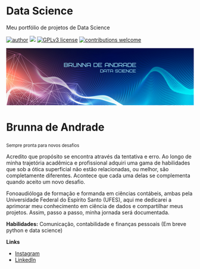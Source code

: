 # Data Science
Meu portfólio de projetos de Data Science

[![author](https://img.shields.io/badge/author-carlosfab-red.svg)](https://www.linkedin.com/in/carlosfab) [![](https://img.shields.io/badge/python-3.7+-blue.svg)](https://www.python.org/downloads/release/python-365/) [![GPLv3 license](https://img.shields.io/badge/License-GPLv3-blue.svg)](http://perso.crans.org/besson/LICENSE.html) [![contributions welcome](https://img.shields.io/badge/contributions-welcome-brightgreen.svg?style=flat)](https://github.com/carlosfab/data_science/issues)

<p align="center">
  <img src="brunnadeandrade.png" >
</p>

# Brunna de Andrade
<sub> Sempre pronta para novos desafios </sub>

Acredito que propósito se encontra através da tentativa e erro. Ao longo de minha trajetória acadêmica e profissional adquiri uma gama de habilidades que sob a ótica superficial não estão relacionadas, ou melhor, são completamente diferentes. Acontece que cada uma delas se complementa quando aceito um novo desafio.

Fonoaudióloga de formação e formanda em ciências contábeis, ambas pela Universidade Federal do Espírito Santo (UFES), aqui me dedicarei a aprimorar meu conhecimento em ciência de dados e compartilhar meus projetos. Assim, passo a passo, minha jornada será documentada.

**Habilidades:** Comunicação, contabilidade e finanças pessoais (Em breve python e data science)

**Links**
* [Instagram](https://bit.ly/3dAiou0)
* [LinkedIn](https://bit.ly/30dqQvh)
